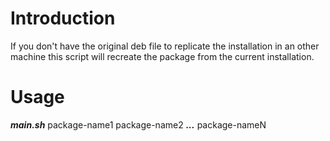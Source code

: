 # Introduction
If you don't have the original deb file to replicate the installation in an other machine this script will recreate the package from the current installation.

# Usage
___main.sh___ package-name1 package-name2 ***...*** package-nameN
